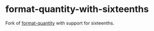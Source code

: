 # format-quantity-with-sixteenths

Fork of [format-quantity](http://github.com/jakeboone02/format-quantity) with support for sixteenths.
